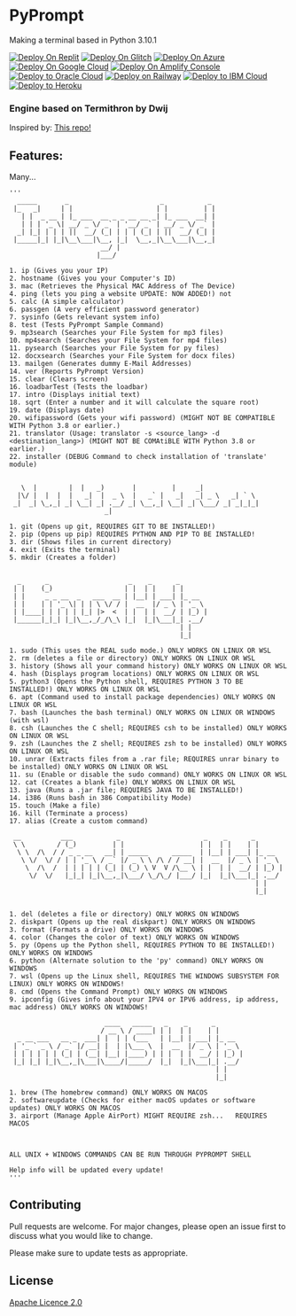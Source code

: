 # PyPrompt

Making a terminal based in Python 3.10.1

<a href="https://replit.com/github/joalricha869/PyPrompt"><img src="https://raw.githubusercontent.com/BinBashBanana/deploy-buttons/master/buttons/remade/replit.svg" alt="Deploy On Replit"></a>
<a href="https://glitch.com/edit/#!/import/github/joalricha869/PyPrompt"><img src="https://raw.githubusercontent.com/BinBashBanana/deploy-buttons/master/buttons/remade/glitch.svg" alt="Deploy On Glitch"></a>
<a href="https://deploy.azure.com/?repository=https://github.com/joalricha869/PyPrompt"><img src="https://raw.githubusercontent.com/BinBashBanana/deploy-buttons/master/buttons/remade/azure.svg" alt="Deploy On Azure"></a>
<a href="https://deploy.cloud.run/?git_repo=https://github.com/joalricha869/PyPrompt"><img src="https://raw.githubusercontent.com/BinBashBanana/deploy-buttons/master/buttons/remade/googlecloud.svg" alt="Deploy On Google Cloud"></a>
<a href="https://console.aws.amazon.com/amplify/home#/deploy?repo=https://github.com/joalricha869/PyPrompt"><img src="https://raw.githubusercontent.com/BinBashBanana/deploy-buttons/master/buttons/remade/amplifyconsole.svg" alt="Deploy On Amplify Console"></a>
<a target="_blank" href="https://cloud.oracle.com/resourcemanager/stacks/create?zipUrl=https://github.com/joalricha869/PyPrompt/archive/refs/heads/main.zip"><img alt="Deploy to Oracle Cloud" src="https://raw.githubusercontent.com/BinBashBanana/deploy-buttons/master/buttons/remade/oraclecloud.svg"></a>
<a target="_blank" href="https://railway.app/new/template?template=https://github.com/joalricha869/PyPrompt"><img alt="Deploy on Railway" src="https://raw.githubusercontent.com/BinBashBanana/deploy-buttons/master/buttons/remade/railway.svg"></a>
<a target="_blank" href="https://cloud.ibm.com/devops/setup/deploy?repository=https://github.com/joalricha869/PyPrompt"><img alt="Deploy to IBM Cloud" src="https://raw.githubusercontent.com/BinBashBanana/deploy-buttons/master/buttons/remade/ibmcloud.svg"></a>
<a target="_blank" href="https://heroku.com/deploy/?template=https://github.com/joalricha869/PyPrompt"><img alt="Deploy to Heroku" src="https://raw.githubusercontent.com/BinBashBanana/deploy-buttons/master/buttons/remade/heroku.svg"></a>


### Engine based on Termithron by Dwij

Inspired by: [This repo!](https://github.com/IdkDwij/Termithon)

## Features:

Many...

```
'''
  _____       _                       _           _ 
 |_   _|     | |                     | |         | |
   | |  _ __ | |_ ___  __ _ _ __ __ _| |_ ___  __| |
   | | | '_ \| __/ _ \/ _` | '__/ _` | __/ _ \/ _` |
  _| |_| | | | ||  __/ (_| | | | (_| | ||  __/ (_| |
 |_____|_| |_|\__\___|\__, |_|  \__,_|\__\___|\__,_|
                       __/ |                        
                      |___/                         

1. ip (Gives you your IP)
2. hostname (Gives you your Computer's ID)
3. mac (Retrieves the Physical MAC Address of The Device)
4. ping (lets you ping a website UPDATE: NOW ADDED!) not
5. calc (A simple calculator)
6. passgen (A very efficient password generator)
7. sysinfo (Gets relevant system info)
8. test (Tests PyPrompt Sample Command)
9. mp3search (Searches your File System for mp3 files)
10. mp4search (Searches your File System for mp4 files)
11. pysearch (Searches your File System for py files)
12. docxsearch (Searches your File System for docx files)
13. mailgen (Generates dummy E-Mail Addresses)
14. ver (Reports PyPrompt Version)
15. clear (Clears screen)
16. loadbarTest (Tests the loadbar)
17. intro (Displays initial text)
18. sqrt (Enter a number and it will calculate the square root)
19. date (Displays date)
20. wifipassword (Gets your wifi password) (MIGHT NOT BE COMPATIBLE WITH Python 3.8 or earlier.)
21. translator (Usage: translator -s <source_lang> -d <destination_lang>) (MIGHT NOT BE COMAtiBLE WITH Python 3.8 or earlier.)
22. installer (DEBUG Command to check installation of 'translate' module)


   \  |        |  |   _)       |         |     _|               
  |\/ |  |  |  |   _|  |  _ \  |   _` |   _|   _| _ \   _| ` \  
 _|  _| \_,_| _| \__| _| .__/ _| \__,_| \__| _| \___/ _| _|_|_| 
                        _|                                      

1. git (Opens up git, REQUIRES GIT TO BE INSTALLED!)
2. pip (Opens up pip) REQUIRES PYTHON AND PIP TO BE INSTALLED!
3. dir (Shows files in current directory)
4. exit (Exits the terminal)
5. mkdir (Creates a folder)


  _      _                    _    _      _       
 | |    (_)                  | |  | |    | |      
 | |     _ _ __  _   ___  __ | |__| | ___| |_ __  
 | |    | | '_ \| | | \ \/ / |  __  |/ _ \ | '_ \ 
 | |____| | | | | |_| |>  <  | |  | |  __/ | |_) |
 |______|_|_| |_|\__,_/_/\_\ |_|  |_|\___|_| .__/ 
                                           | |    
                                           |_|    
                                           
1. sudo (This uses the REAL sudo mode.) ONLY WORKS ON LINUX OR WSL
2. rm (deletes a file or directory) ONLY WORKS ON LINUX OR WSL
3. history (Shows all your command history) ONLY WORKS ON LINUX OR WSL
4. hash (Displays program locations) ONLY WORKS ON LINUX OR WSL
5. python3 (Opens the Python shell, REQUIRES PYTHON 3 TO BE INSTALLED!) ONLY WORKS ON LINUX OR WSL
6. apt (Command used to install package dependencies) ONLY WORKS ON LINUX OR WSL
7. bash (Launches the bash terminal) ONLY WORKS ON LINUX OR WINDOWS (with wsl)
8. csh (Launches the C shell; REQUIRES csh to be installed) ONLY WORKS ON LINUX OR WSL
9. zsh (Launches the Z shell; REQUIRES zsh to be installed) ONLY WORKS ON LINUX OR WSL
10. unrar (Extracts files from a .rar file; REQUIRES unrar binary to be installed) ONLY WORKS ON LINUX OR WSL
11. su (Enable or disable the sudo command) ONLY WORKS ON LINUX OR WSL
12. cat (Creates a blank file) ONLY WORKS ON LINUX OR WSL
13. java (Runs a .jar file; REQUIRES JAVA TO BE INSTALLED!)
14. i386 (Runs bash in 386 Compatibility Mode)
15. touch (Make a file)
16. kill (Terminate a process)
17. alias (Create a custom command) 

 __          ___           _                     _    _      _       
 \ \        / (_)         | |                   | |  | |    | |      
  \ \  /\  / / _ _ __   __| | _____      _____  | |__| | ___| |_ __  
   \ \/  \/ / | | '_ \ / _` |/ _ \ \ /\ / / __| |  __  |/ _ \ | '_ \ 
    \  /\  /  | | | | | (_| | (_) \ V  V /\__ \ | |  | |  __/ | |_) |
     \/  \/   |_|_| |_|\__,_|\___/ \_/\_/ |___/ |_|  |_|\___|_| .__/ 
                                                              | |    
                                                              |_|    


1. del (deletes a file or directory) ONLY WORKS ON WINDOWS
2. diskpart (Opens up the real diskpart) ONLY WORKS ON WINDOWS
3. format (Formats a drive) ONLY WORKS ON WINDOWS
4. color (Changes the color of text) ONLY WORKS ON WINDOWS
5. py (Opens up the Python shell, REQUIRES PYTHON TO BE INSTALLED!) ONLY WORKS ON WINDOWS
6. python (Alternate solution to the 'py' command) ONLY WORKS ON WINDOWS
7. wsl (Opens up the Linux shell, REQUIRES THE WINDOWS SUBSYSTEM FOR LINUX) ONLY WORKS ON WINDOWS!
8. cmd (Opens the Command Prompt) ONLY WORKS ON WINDOWS
9. ipconfig (Gives info about your IPV4 or IPV6 address, ip address, mac address) ONLY WORKS ON WINDOWS!

                        ____   _____   _    _      _       
                       / __ \ / ____| | |  | |    | |      
  _ __ ___   __ _  ___| |  | | (___   | |__| | ___| |_ __  
 | '_ ` _ \ / _` |/ __| |  | |\___ \  |  __  |/ _ \ | '_ \ 
 | | | | | | (_| | (__| |__| |____) | | |  | |  __/ | |_) |
 |_| |_| |_|\__,_|\___|\____/|_____/  |_|  |_|\___|_| .__/ 
                                                    | |    
                                                    |_|    

1. brew (The homebrew command) ONLY WORKS ON MACOS
2. softwareupdate (Checks for either macOS updates or software updates) ONLY WORKS ON MACOS
3. airport (Manage Apple AirPort) MIGHT REQUIRE zsh...   REQUIRES MACOS



ALL UNIX + WINDOWS COMMANDS CAN BE RUN THROUGH PYPROMPT SHELL

Help info will be updated every update!
'''
```



## Contributing
Pull requests are welcome. For major changes, please open an issue first to discuss what you would like to change.

Please make sure to update tests as appropriate.


## License
[Apache Licence 2.0](https://www.apache.org/licenses/LICENSE-2.0)

